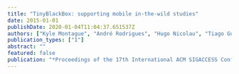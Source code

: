 ```yaml
---
title: "TinyBlackBox: supporting mobile in-the-wild studies"
date: 2015-01-01
publishDate: 2020-01-04T11:04:37.651537Z
authors: ["Kyle Montague", "André Rodrigues", "Hugo Nicolau", "Tiago Guerreiro"]
publication_types: ["1"]
abstract: ""
featured: false
publication: "*Proceedings of the 17th International ACM SIGACCESS Conference on Computers & Accessibility*"
---
```


